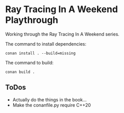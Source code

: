 Ray Tracing In A Weekend Playthrough
====================================

Working through the Ray Tracing In A Weekend series.

The command to install dependencies:
```
conan install . --build=missing
```

The command to build:
```
conan build .
```

ToDos
-----

 * Actually do the things in the book...
 * Make the conanfile.py require C++20
